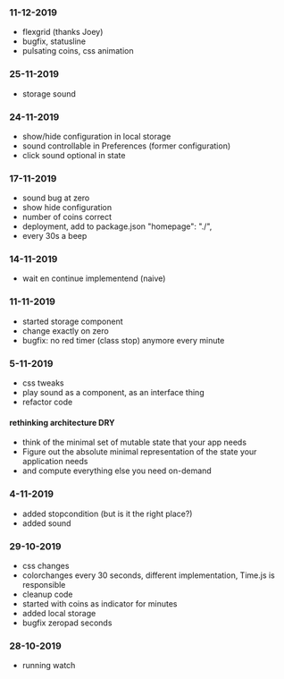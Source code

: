 ### 11-12-2019

* flexgrid (thanks Joey)
* bugfix, statusline
* pulsating coins, css animation

### 25-11-2019

* storage sound

### 24-11-2019

* show/hide configuration in local storage
* sound controllable in Preferences (former configuration)
* click sound optional in state


### 17-11-2019

* sound bug at zero
* show hide configuration
* number of coins correct
* deployment, add to package.json   "homepage": "./",
* every 30s a beep

### 14-11-2019
* wait en continue implementend (naive)

### 11-11-2019

* started storage component
* change exactly on zero
* bugfix: no red timer (class stop) anymore every minute

### 5-11-2019

* css tweaks
* play sound as a component, as an interface thing
* refactor code


#### rethinking architecture DRY

* think of the minimal set of mutable state that your app needs
* Figure out the absolute minimal representation of the state your application needs 
* and compute everything else you need on-demand

### 4-11-2019

* added stopcondition (but is it the right place?)
* added sound


### 29-10-2019

* css changes
* colorchanges every 30 seconds, different implementation, Time.js is responsible 
* cleanup code
* started with coins as indicator for minutes
* added local storage
* bugfix zeropad seconds

### 28-10-2019

* running watch